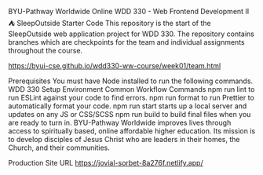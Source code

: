 BYU-Pathway Worldwide Online
WDD 330 - Web Frontend Development II
⛺ SleepOutside Starter Code
This repository is the start of the SleepOutside web application project for WDD 330. The repository contains branches which are checkpoints for the team and individual assignments throughout the course.

https://byui-cse.github.io/wdd330-ww-course/week01/team.html

Prerequisites
You must have Node installed to run the following commands. WDD 330 Setup Environment
Common Workflow Commands
npm run lint to run ESLint against your code to find errors.
npm run format to run Prettier to automatically format your code.
npm run start starts up a local server and updates on any JS or CSS/SCSS
npm run build to build final files when you are ready to turn in.
BYU-Pathway Worldwide improves lives through access to spiritually based, online affordable higher education. Its mission is to develop disciples of Jesus Christ who are leaders in their homes, the Church, and their communities.

Production Site URL
https://jovial-sorbet-8a276f.netlify.app/
